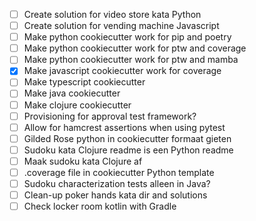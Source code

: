 - [ ] Create solution for video store kata Python
- [ ] Create solution for vending machine Javascript
- [ ] Make python cookiecutter work for pip and poetry
- [ ] Make python cookiecutter work for ptw and coverage
- [ ] Make python cookiecutter work for ptw and mamba
- [X] Make javascript cookiecutter work for coverage
- [ ] Make typescript cookiecutter
- [ ] Make java cookiecutter
- [ ] Make clojure cookiecutter
- [ ] Provisioning for approval test framework?
- [ ] Allow for hamcrest assertions when using pytest
- [ ] Gilded Rose python in cookiecutter formaat gieten
- [ ] Sudoku kata Clojure readme is een Python readme
- [ ] Maak sudoku kata Clojure af
- [ ] .coverage file in cookiecutter Python template
- [ ] Sudoku characterization tests alleen in Java?
- [ ] Clean-up poker hands kata dir and solutions
- [ ] Check locker room kotlin with Gradle